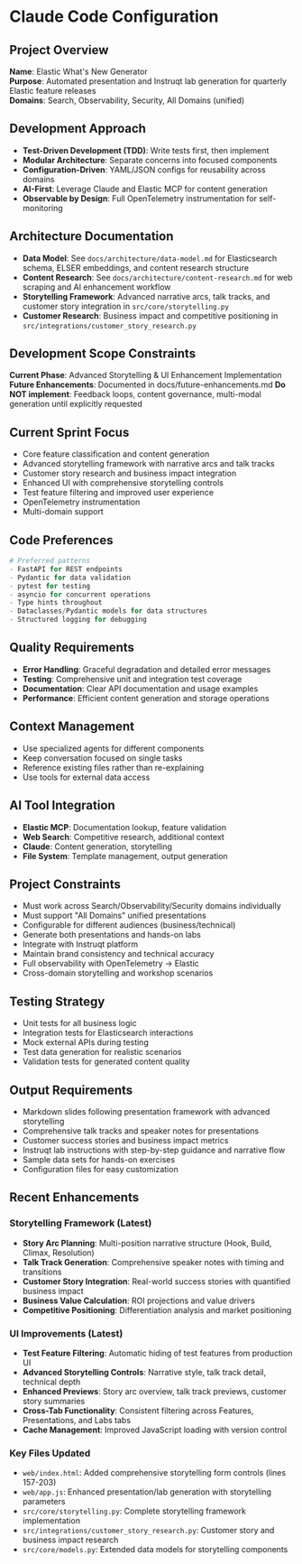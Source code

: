 # Claude Code Configuration

## Project Overview
**Name**: Elastic What's New Generator  
**Purpose**: Automated presentation and Instruqt lab generation for quarterly Elastic feature releases  
**Domains**: Search, Observability, Security, All Domains (unified)  

## Development Approach
- **Test-Driven Development (TDD)**: Write tests first, then implement
- **Modular Architecture**: Separate concerns into focused components
- **Configuration-Driven**: YAML/JSON configs for reusability across domains
- **AI-First**: Leverage Claude and Elastic MCP for content generation
- **Observable by Design**: Full OpenTelemetry instrumentation for self-monitoring

## Architecture Documentation
- **Data Model**: See `docs/architecture/data-model.md` for Elasticsearch schema, ELSER embeddings, and content research structure
- **Content Research**: See `docs/architecture/content-research.md` for web scraping and AI enhancement workflow
- **Storytelling Framework**: Advanced narrative arcs, talk tracks, and customer story integration in `src/core/storytelling.py`
- **Customer Research**: Business impact and competitive positioning in `src/integrations/customer_story_research.py`

## Development Scope Constraints
**Current Phase**: Advanced Storytelling & UI Enhancement Implementation
**Future Enhancements**: Documented in docs/future-enhancements.md
**Do NOT implement**: Feedback loops, content governance, multi-modal generation until explicitly requested

## Current Sprint Focus
- Core feature classification and content generation
- Advanced storytelling framework with narrative arcs and talk tracks
- Customer story research and business impact integration
- Enhanced UI with comprehensive storytelling controls
- Test feature filtering and improved user experience
- OpenTelemetry instrumentation
- Multi-domain support

## Code Preferences
```python
# Preferred patterns
- FastAPI for REST endpoints
- Pydantic for data validation
- pytest for testing
- asyncio for concurrent operations
- Type hints throughout
- Dataclasses/Pydantic models for data structures
- Structured logging for debugging
```

## Quality Requirements
- **Error Handling**: Graceful degradation and detailed error messages
- **Testing**: Comprehensive unit and integration test coverage
- **Documentation**: Clear API documentation and usage examples
- **Performance**: Efficient content generation and storage operations

## Context Management
- Use specialized agents for different components
- Keep conversation focused on single tasks
- Reference existing files rather than re-explaining
- Use tools for external data access

## AI Tool Integration
- **Elastic MCP**: Documentation lookup, feature validation
- **Web Search**: Competitive research, additional context
- **Claude**: Content generation, storytelling
- **File System**: Template management, output generation

## Project Constraints
- Must work across Search/Observability/Security domains individually
- Must support "All Domains" unified presentations
- Configurable for different audiences (business/technical)
- Generate both presentations and hands-on labs
- Integrate with Instruqt platform
- Maintain brand consistency and technical accuracy
- Full observability with OpenTelemetry → Elastic
- Cross-domain storytelling and workshop scenarios

## Testing Strategy
- Unit tests for all business logic
- Integration tests for Elasticsearch interactions
- Mock external APIs during testing
- Test data generation for realistic scenarios
- Validation tests for generated content quality

## Output Requirements
- Markdown slides following presentation framework with advanced storytelling
- Comprehensive talk tracks and speaker notes for presentations
- Customer success stories and business impact metrics
- Instruqt lab instructions with step-by-step guidance and narrative flow
- Sample data sets for hands-on exercises
- Configuration files for easy customization

## Recent Enhancements

### Storytelling Framework (Latest)
- **Story Arc Planning**: Multi-position narrative structure (Hook, Build, Climax, Resolution)
- **Talk Track Generation**: Comprehensive speaker notes with timing and transitions
- **Customer Story Integration**: Real-world success stories with quantified business impact
- **Business Value Calculation**: ROI projections and value drivers
- **Competitive Positioning**: Differentiation analysis and market positioning

### UI Improvements (Latest)
- **Test Feature Filtering**: Automatic hiding of test features from production UI
- **Advanced Storytelling Controls**: Narrative style, talk track detail, technical depth
- **Enhanced Previews**: Story arc overview, talk track previews, customer story summaries
- **Cross-Tab Functionality**: Consistent filtering across Features, Presentations, and Labs tabs
- **Cache Management**: Improved JavaScript loading with version control

### Key Files Updated
- `web/index.html`: Added comprehensive storytelling form controls (lines 157-203)
- `web/app.js`: Enhanced presentation/lab generation with storytelling parameters
- `src/core/storytelling.py`: Complete storytelling framework implementation
- `src/integrations/customer_story_research.py`: Customer story and business impact research
- `src/core/models.py`: Extended data models for storytelling components
